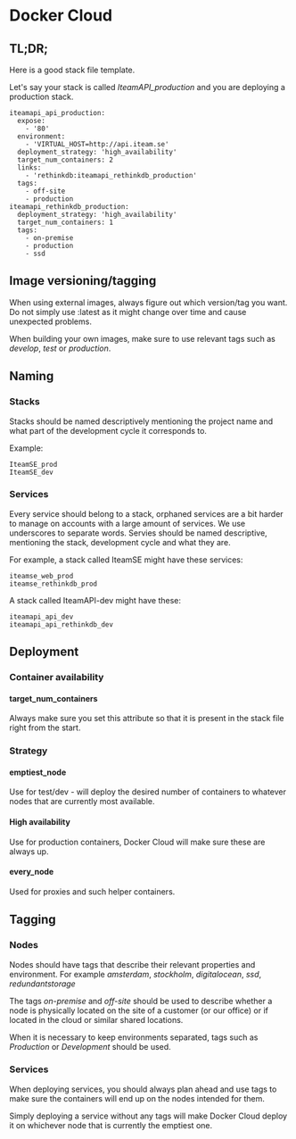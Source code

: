 # Docker Cloud

## TL;DR;

Here is a good stack file template.

Let's say your stack is called *IteamAPI_production* and you are deploying a production stack.

```
iteamapi_api_production:
  expose:
    - '80'
  environment:
    - 'VIRTUAL_HOST=http://api.iteam.se'
  deployment_strategy: 'high_availability'
  target_num_containers: 2
  links:
    - 'rethinkdb:iteamapi_rethinkdb_production'
  tags:
    - off-site
    - production
iteamapi_rethinkdb_production:
  deployment_strategy: 'high_availability'
  target_num_containers: 1
  tags:
    - on-premise
    - production
    - ssd
```

## Image versioning/tagging

When using external images, always figure out which version/tag you want. Do not simply use :latest as it might change over time and cause unexpected problems.

When building your own images, make sure to use relevant tags such as *develop*, *test* or *production*.

## Naming

### Stacks

Stacks should be named descriptively mentioning the project name and what part of the development cycle it corresponds to.

Example:
```
IteamSE_prod
IteamSE_dev
```

### Services

Every service should belong to a stack, orphaned services are a bit harder to manage on accounts with a large amount of services. We use underscores to separate words. Servies should be named descriptive, mentioning the stack, development cycle and what they are.

For example, a stack called IteamSE might have these services:
```
iteamse_web_prod
iteamse_rethinkdb_prod
```

A stack called IteamAPI-dev might have these:
```
iteamapi_api_dev
iteamapi_api_rethinkdb_dev
```

## Deployment

### Container availability

#### target_num_containers

Always make sure you set this attribute so that it is present in the stack file right from the start.

### Strategy

#### emptiest_node

Use for test/dev - will deploy the desired number of containers to whatever nodes that are currently most available.

#### High availability

Use for production containers, Docker Cloud will make sure these are always up.

#### every_node

Used for proxies and such helper containers.

## Tagging

### Nodes

Nodes should have tags that describe their relevant properties and environment. For example *amsterdam*, *stockholm*, *digitalocean*, *ssd*, *redundantstorage*

The tags *on-premise* and *off-site* should be used to describe whether a node is physically located on the site of a customer (or our office) or if located in the cloud or similar shared locations.

When it is necessary to keep environments separated, tags such as *Production* or *Development* should be used.

### Services

When deploying services, you should always plan ahead and use tags to make sure the containers will end up on the nodes intended for them.

Simply deploying a service without any tags will make Docker Cloud deploy it on whichever node that is currently the emptiest one.
